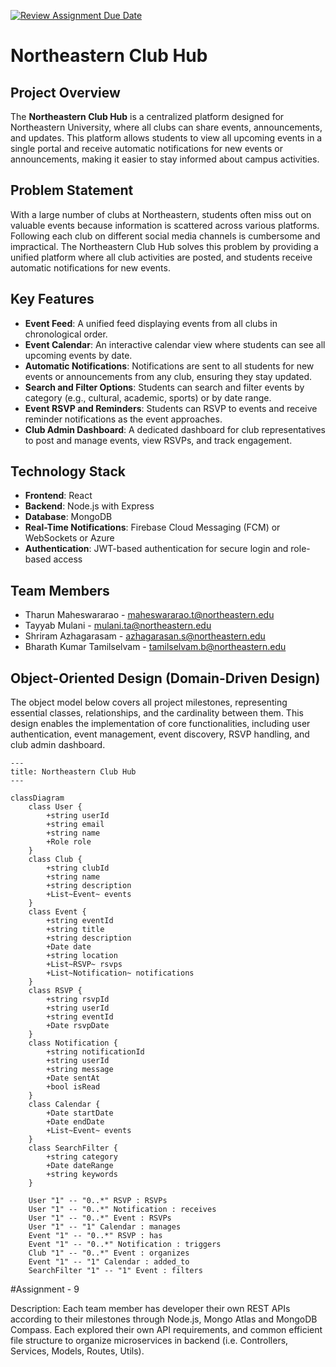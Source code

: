 [![Review Assignment Due Date](https://classroom.github.com/assets/deadline-readme-button-22041afd0340ce965d47ae6ef1cefeee28c7c493a6346c4f15d667ab976d596c.svg)](https://classroom.github.com/a/DIHvCS29)

# Northeastern Club Hub

## Project Overview
The **Northeastern Club Hub** is a centralized platform designed for Northeastern University, where all clubs can share events, announcements, and updates. This platform allows students to view all upcoming events in a single portal and receive automatic notifications for new events or announcements, making it easier to stay informed about campus activities.

## Problem Statement
With a large number of clubs at Northeastern, students often miss out on valuable events because information is scattered across various platforms. Following each club on different social media channels is cumbersome and impractical. The Northeastern Club Hub solves this problem by providing a unified platform where all club activities are posted, and students receive automatic notifications for new events.

## Key Features
- **Event Feed**: A unified feed displaying events from all clubs in chronological order.
- **Event Calendar**: An interactive calendar view where students can see all upcoming events by date.
- **Automatic Notifications**: Notifications are sent to all students for new events or announcements from any club, ensuring they stay updated.
- **Search and Filter Options**: Students can search and filter events by category (e.g., cultural, academic, sports) or by date range.
- **Event RSVP and Reminders**: Students can RSVP to events and receive reminder notifications as the event approaches.
- **Club Admin Dashboard**: A dedicated dashboard for club representatives to post and manage events, view RSVPs, and track engagement.

## Technology Stack
- **Frontend**: React
- **Backend**: Node.js with Express
- **Database**: MongoDB
- **Real-Time Notifications**: Firebase Cloud Messaging (FCM) or WebSockets or Azure
- **Authentication**: JWT-based authentication for secure login and role-based access

## Team Members
- Tharun Maheswararao - maheswararao.t@northeastern.edu
- Tayyab Mulani - mulani.ta@northeastern.edu
- Shriram Azhagarasam - azhagarasan.s@northeastern.edu
- Bharath Kumar Tamilselvam - tamilselvam.b@northeastern.edu

## Object-Oriented Design (Domain-Driven Design)

The object model below covers all project milestones, representing essential classes, relationships, and the cardinality between them. This design enables the implementation of core functionalities, including user authentication, event management, event discovery, RSVP handling, and club admin dashboard.

```mermaid
---
title: Northeastern Club Hub
---

classDiagram
    class User {
        +string userId
        +string email
        +string name
        +Role role
    }
    class Club {
        +string clubId
        +string name
        +string description
        +List~Event~ events
    }
    class Event {
        +string eventId
        +string title
        +string description
        +Date date
        +string location
        +List~RSVP~ rsvps
        +List~Notification~ notifications
    }
    class RSVP {
        +string rsvpId
        +string userId
        +string eventId
        +Date rsvpDate
    }
    class Notification {
        +string notificationId
        +string userId
        +string message
        +Date sentAt
        +bool isRead
    }
    class Calendar {
        +Date startDate
        +Date endDate
        +List~Event~ events
    }
    class SearchFilter {
        +string category
        +Date dateRange
        +string keywords
    }

    User "1" -- "0..*" RSVP : RSVPs
    User "1" -- "0..*" Notification : receives
    User "1" -- "0..*" Event : RSVPs
    User "1" -- "1" Calendar : manages
    Event "1" -- "0..*" RSVP : has
    Event "1" -- "0..*" Notification : triggers
    Club "1" -- "0..*" Event : organizes
    Event "1" -- "1" Calendar : added_to
    SearchFilter "1" -- "1" Event : filters
```

#Assignment - 9

Description:
Each team member has developer their own REST APIs according to their milestones through Node.js, Mongo Atlas and MongoDB Compass. Each explored their own API requirements, and common efficient file structure to organize microservices in backend (i.e. Controllers, Services, Models, Routes, Utils).